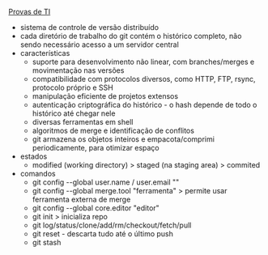 [Provas de TI](https://provasdeti.nutror.com/curso/dd94be62f09d32cc8654aa458d27b8b2a1183cd8/aula/6481108)
* sistema de controle de versão distribuído
* cada diretório de trabalho do git contém o histórico completo, não sendo necessário acesso a um servidor central
* características
	* suporte para desenvolvimento não linear, com branches/merges e movimentação nas versões
	* compatibilidade com protocolos diversos, como HTTP, FTP, rsync, protocolo próprio e SSH
	* manipulação eficiente de projetos extensos
	* autenticação criptográfica do histórico - o hash depende de todo o histórico até chegar nele
	* diversas ferramentas em shell
	* algoritmos de merge e identificação de conflitos
	* git armazena os objetos inteiros e empacota/comprimi periodicamente, para otimizar espaço
* estados
	* modified (working directory) > staged (na staging area) > commited
* comandos
	* git config --global user.name / user.email ""
	* git config --global merge.tool "ferramenta" > permite usar ferramenta externa de merge
	* git config --global core.editor "editor"
	* git init > inicializa repo
	* git log/status/clone/add/rm/checkout/fetch/pull
	* git reset - descarta tudo até o último push
	* git stash